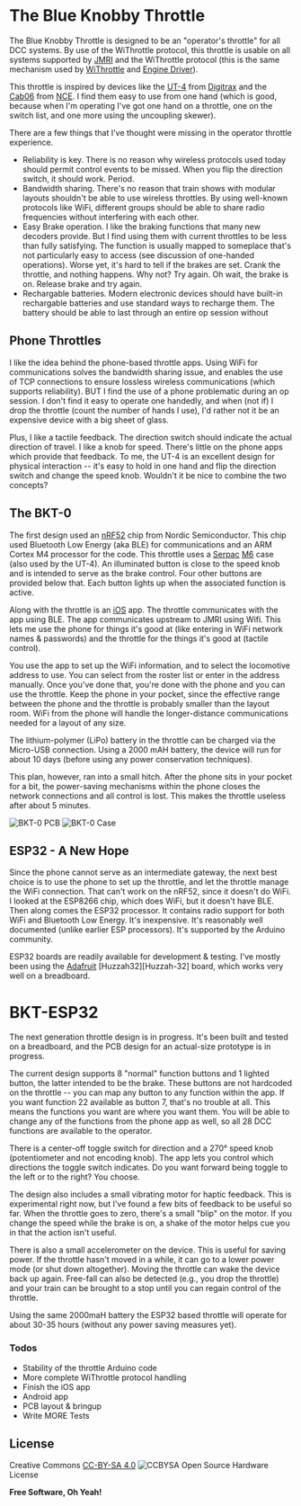 # The Blue Knobby Throttle

The Blue Knobby Throttle is designed to be an "operator's throttle" for all DCC systems.   By use of the WiThrottle protocol, this throttle is usable on all systems supported by [JMRI] and the WiThrottle protocol (this is the same mechanism used by [WiThrottle] and [Engine Driver][enginedriver]).  

This throttle is inspired by devices like the [UT-4] from [Digitrax] and the [Cab06] from [NCE].  I find them easy to use from one hand (which is good, because when I'm operating I've got one hand on a throttle, one on the switch list, and one more using the uncoupling skewer).   

There are a few things that I've thought were missing in the operator throttle experience.

 - Reliability is key.  There is no reason why wireless protocols used today should permit control events to be missed.  When you flip the direction switch, it should work.   Period.  
 - Bandwidth sharing.   There's no reason that train shows with modular layouts shouldn't be able to use wireless throttles.  By using well-known protocols like WiFi, different groups should be able to share radio frequencies without interfering with each other.
 - Easy Brake operation.   I like the braking functions that many new decoders provide.  But I find using them with current throttles to be less than fully satisfying.  The function is usually mapped to someplace that's not particularly easy to access (see discussion of one-handed operations).  Worse yet, it's hard to tell if the brakes are set.  Crank the throttle, and nothing happens.   Why not?  Try again.  Oh wait, the brake is on.  Release brake and try again.
 - Rechargable batteries.   Modern electronic devices should have built-in rechargable batteries and use standard ways to recharge them.  The battery should be able to last through an entire op session without 


##  Phone Throttles

I like the idea behind the phone-based throttle apps.  Using WiFi for communications solves the bandwidth sharing issue, and enables the use of TCP connections to ensure lossless wireless communications (which supports reliability).  BUT I find the use of a phone problematic during an op session.  I don't find it easy to operate one handedly, and when (not if) I drop the throttle (count the number of hands I use), I'd rather not it be an expensive device with a big sheet of glass.

Plus, I like a tactile feedback.  The direction switch should indicate the actual direction of travel.  I like a knob for speed.   There's little on the phone apps which provide that feedback.   To me, the UT-4 is an excellent design for physical interaction -- it's easy to hold in one hand and flip the direction switch and change the speed knob.   Wouldn't it be nice to combine the two concepts?
 
## The BKT-0

The first design used an [nRF52] chip from Nordic Semiconductor.  This chip used Bluetooth Low Energy (aka BLE) for communications and an ARM Cortex M4 processor for the code.  This throttle uses a [Serpac][Serpac] [M6][M6] case (also used by the UT-4).  An illuminated button is close to the speed knob and is intended to serve as the brake control.   Four other buttons are provided below that.  Each button lights up when the associated function is active.   

Along with the throttle is an [iOS] app.  The throttle communicates with the app using BLE.  The app communicates upstream to JMRI using Wifi.   This lets me use the phone for things it's good at (like entering in WiFi network names & passwords) and the throttle for the things it's good at (tactile control).

You use the app to set up the WiFi information, and to select the locomotive address to use.  You can select from the roster list or enter in the address manually.   Once you've done that, you're done with the phone and you can use the throttle.  Keep the phone in your pocket, since the effective range between the phone and the throttle is probably smaller than the layout room.   WiFi from the phone will handle the longer-distance communications needed for a layout of any size.

The lithium-polymer (LiPo) battery in the throttle can be charged via the Micro-USB connection.  Using a 2000 mAH battery, the device will run for about 10 days (before using any power conservation techniques).   

This plan, however, ran into a small hitch.  After the phone sits in your pocket for a bit, the power-saving mechanisms within the phone closes the network connections and all control is lost.   This makes the throttle useless after about 5 minutes.   

![BKT-0 PCB](pics/BKT0-PCB.jpg)
![BKT-0 Case](pics/BKT0-CASE.jpg)


## ESP32 - A New Hope

Since the phone cannot serve as an intermediate gateway, the next best choice is to use the phone to set up the throttle, and let the throttle manage the WiFi connection.  That can't work on the nRF52, since it doesn't do WiFi.  I looked at the ESP8266 chip, which does WiFi, but it doesn't have BLE.  Then along comes the ESP32 processor.  It contains radio support for both WiFi and Bluetooth Low Energy.  It's inexpensive.  It's reasonably well documented (unlike earlier ESP processors).  It's supported by the Arduino community.  

ESP32 boards are readily available for development & testing.  I've mostly been using the [Adafruit] [Huzzah32][Huzzah-32] board, which works very well on a breadboard.   

# BKT-ESP32

The next generation throttle design is in progress.  It's been built and tested on a breadboard, and the PCB design for an actual-size prototype is in progress.  

The current design supports 8 "normal" function buttons and 1 lighted button, the latter intended to be the brake.  These buttons are not hardcoded on the throttle -- you can map any button to any function within the app.  If you want function 22 available as button 7, that's no trouble at all.  This means the functions you want are where you want them. You will be able to change any of the functions from the phone app as well, so all 28 DCC functions are available to the operator.     

There is a center-off toggle switch for direction and a 270&deg; speed knob (potentiometer and not encoding knob).  The app lets you control which directions the toggle switch indicates.   Do you want forward being toggle to the left or to the right?   You choose.

The design also includes a small vibrating motor for haptic feedback.   This is experimental right now, but I've found a few bits of feedback to be useful so far.  When the throttle goes to zero, there's a small "blip" on the motor.  If you change the speed while the brake is on, a shake of the motor helps cue you in that the action isn't useful.

There is also a small accelerometer on the device.  This is useful for saving power.  If the throttle hasn't moved in a while, it can go to a lower power mode (or shut down altogether).  Moving the throttle can wake the device back up again.   Free-fall can also be detected (e.g., you drop the throttle) and your train can be brought to a stop until you can regain control of the throttle.  

Using the same 2000maH battery the ESP32 based throttle will operate for about 30-35 hours (without any power saving measures yet).  


### Todos
 - Stability of the throttle Arduino code
 - More complete WiThrottle protocol handling
 - Finish the iOS app
 - Android app
 - PCB layout & bringup
 - Write MORE Tests

License
----

Creative Commons [CC-BY-SA 4.0][CCBYSA]   ![CCBYSA](https://i.creativecommons.org/l/by-sa/4.0/88x31.png)
Open Source Hardware License

**Free Software, Oh Yeah!**

[//]: # (These are reference links used in the body of this note and get stripped out when the markdown processor does its job. There is no need to format nicely because it shouldn't be seen. Thanks SO - http://stackoverflow.com/questions/4823468/store-comments-in-markdown-syntax)

   [jmri]: <http://jmri.org/>
   [WiThrottle]: <http://www.withrottle.com/html/home.html>
   [enginedriver]: <https://enginedriver.mstevetodd.com/>
   [UT-4]: <http://www.digitrax.com/products/throttles/ut4/>
   [Digitrax]: <http://www.digitrax.com/>
   [Cab06]: <https://ncedcc.zendesk.com/hc/en-us/articles/200552679-Cab06pr>
   [NCE]: <http://www.ncedcc.com/>
   [Serpac]: <http://www.serpac.com/>
   [M6]: <http://www.serpac.com/m6.aspx>
   [iOS]: <https://www.apple.com/ios/>
   [nRF52]: <https://www.nordicsemi.com/Products/Low-power-short-range-wireless/nRF52832>
   [ESP32]: <https://www.espressif.com/en/products/hardware/esp32/overview>
   [Adafruit]: <https://www.adafruit.com/>
   [Huzzah32]: <https://www.adafruit.com/product/3405>
   [CCBYSA]: <http://creativecommons.org/licenses/by-sa/4.0/>
   